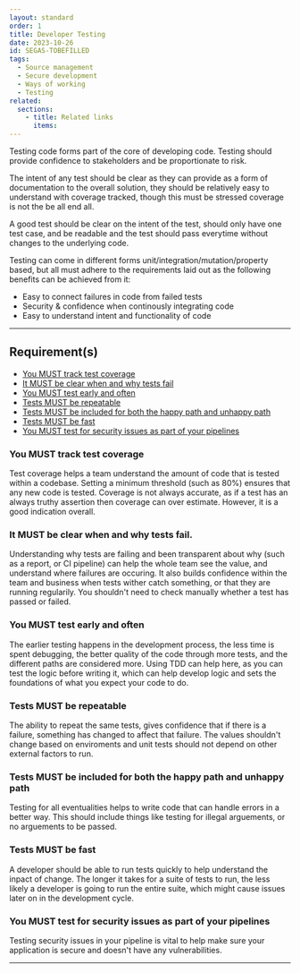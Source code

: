```yaml
---
layout: standard
order: 1
title: Developer Testing
date: 2023-10-26
id: SEGAS-TOBEFILLED
tags:
  - Source management
  - Secure development
  - Ways of working
  - Testing
related:
  sections:
    - title: Related links
      items:
---
```


Testing code forms part of the core of developing code. Testing should provide confidence to stakeholders and be proportionate to risk.

The intent of any test should be clear as they can provide as a form of documentation to the overall solution, they should be relatively easy to understand with coverage tracked, though this must be stressed coverage is not the be all end all.

A good test should be clear on the intent of the test, should only have one test case, and be readable and the test should pass everytime without changes to the underlying code.

Testing can come in different forms unit/integration/mutation/property based, but all must adhere to the requirements laid out as the following benefits can be achieved from it:

- Easy to connect failures in code from failed tests
- Security & confidence when continously integrating code
- Easy to understand intent and functionality of code

---

## Requirement(s)

- [You MUST track test coverage](#you-must-track-test-coverage)
- [It MUST be clear when and why tests fail](#it-must-be-clear-when-and-why-tests-fail)
- [You MUST test early and often](#you-must-test-early-and-often)
- [Tests MUST be repeatable](#tests-must-be-repeatable)
- [Tests MUST be included for both the happy path and unhappy path](#tests-must-be-included-for-both-the-happy-path-and-unhappy-path)
- [Tests MUST be fast](#tests-must-be-fast)
- [You MUST test for security issues as part of your pipelines](#you-must-test-for-security-issues-as-part-of-your-pipelines)

### You MUST track test coverage

Test coverage helps a team understand the amount of code that is tested within a codebase. Setting a minimum threshold (such as 80%) ensures that any new code is tested. Coverage is not always accurate, as if a test has an always truthy assertion then coverage can over estimate. However, it is a good indication overall.

### It MUST be clear when and why tests fail.

Understanding why tests are failing and been transparent about why (such as a report, or CI pipeline) can help the whole team see the value, and understand where failures are occuring. It also builds confidence within the team and business when tests wither catch something, or that they are running regularily. You shouldn't need to check manually whether a test has passed or failed.

### You MUST test early and often

The earlier testing happens in the development process, the less time is spent debugging, the better quality of the code through more tests, and the different paths are considered more. Using TDD can help here, as you can test the logic before writing it, which can help develop logic and sets the foundations of what you expect your code to do.

### Tests MUST be repeatable

The ability to repeat the same tests, gives confidence that if there is a failure, something has changed to affect that failure. The values shouldn't change based on enviroments and unit tests should not depend on other external factors to run.

### Tests MUST be included for both the happy path and unhappy path

Testing for all eventualities helps to write code that can handle errors in a better way. This should include things like testing for illegal arguements, or no arguements to be passed.

### Tests MUST be fast

A developer should be able to run tests quickly to help understand the inpact of change. The longer it takes for a suite of tests to run, the less likely a developer is going to run the entire suite, which might cause issues later on in the development cycle.

### You MUST test for security issues as part of your pipelines

Testing security issues in your pipeline is vital to help make sure your application is secure and doesn't have any vulnerabilities.

---

